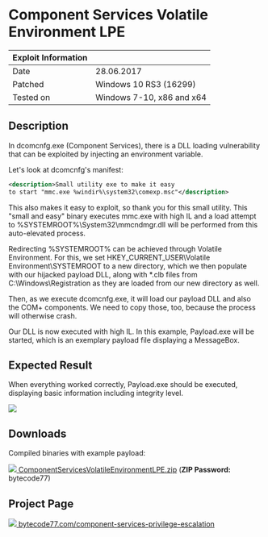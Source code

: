 # Component Services Volatile Environment LPE

| Exploit Information |                                   |
|:------------------- |:--------------------------------- |
| Date                | 28.06.2017                        |
| Patched             | Windows 10 RS3 (16299)            |
| Tested on           | Windows 7-10, x86 and x64         |

## Description

In dcomcnfg.exe (Component Services), there is a DLL loading vulnerability that can be exploited by injecting an environment variable.

Let's look at dcomcnfg's manifest:

```xml
<description>Small utility exe to make it easy
to start "mmc.exe %windir%\system32\comexp.msc"</description>
```

This also makes it easy to exploit, so thank you for this small utility. This "small and easy" binary executes mmc.exe with high IL and a load attempt to %SYSTEMROOT%\System32\mmcndmgr.dll will be performed from this auto-elevated process.

Redirecting %SYSTEMROOT% can be achieved through Volatile Environment. For this, we set HKEY_CURRENT_USER\Volatile Environment\SYSTEMROOT to a new directory, which we then populate with our hijacked payload DLL, along with *.clb files from C:\Windows\Registration as they are loaded from our new directory as well.

Then, as we execute dcomcnfg.exe, it will load our payload DLL and also the COM+ components. We need to copy those, too, because the process will otherwise crash.

Our DLL is now executed with high IL. In this example, Payload.exe will be started, which is an exemplary payload file displaying a MessageBox.

## Expected Result

When everything worked correctly, Payload.exe should be executed, displaying basic information including integrity level.

![](https://bytecode77.com/images/pages/component-services-privilege-escalation/result.png)

## Downloads

Compiled binaries with example payload:

[![](http://bytecode77.com/public/fileicons/zip.png) ComponentServicesVolatileEnvironmentLPE.zip](https://downloads.bytecode77.com/ComponentServicesVolatileEnvironmentLPE.zip)
(**ZIP Password:** bytecode77)

## Project Page

[![](https://bytecode77.com/public/favicon16.png) bytecode77.com/component-services-privilege-escalation](https://bytecode77.com/component-services-privilege-escalation)